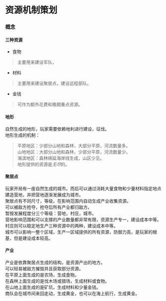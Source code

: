 资源机制策划
=

### 概念

#### 三种资源
* 食物
>主要用来建设军队，
* 材料
>主要用来建设聚居点，建设远程部队。
* 金钱
>可作为额外花费和晚期重点资源。    

#### 地形
自然生成的地形，玩家需要依赖地利进行建设，征伐。    
地形生成的机制：    
>平原地区：少部分山地和森林，大部分平原，河流数量多。   
>山地地区：大部分山地和森林，少部分平原，河流数量少。   
>海滨地区：森林绵延海岸线生成，山区少见。   
地形提供的资源是*无尽*的。

#### 聚居点
玩家开局有一座自然生成的城市。而后可以通过消耗大量食物和少量材料指定地点建造营地，并把营地逐渐发展成为城市。    
聚居点有不同尺寸，等级，在影响范围内自动生成产业收集资源。   
可以被敌方抢夺，抢夺后所有产业都归敌方。    
暂按发展程度分三个等级：营地，村庄，城市。   
营地影响范围和可以支撑的产业数量都非常有限，资源生产专一，建设成本中等。    
村庄则可以稳定地生产三种资源中的两种，建设成本中等。    
城市可以影响一整个区域，生产一区域提供的所有资源，防御力高，是玩家的根基，但是建设成本较高。    

#### 产业
产业是依靠聚居点生成的结构，是资源产出的地方。    
可以轻易被敌方摧毁并且获取部分资源。    
在平原上面生成的是农场，生成食物。   
在森林上面生成的是伐木场或猎场，生成材料或食物。    
在山地上面生成的是矿坑，生成材料和少量金钱。    
商队会在城市间来回走动，生成黄金，也可以在海上航行，生成黄金。   
